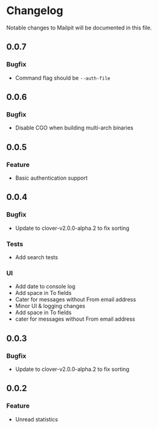 # Changelog

Notable changes to Mailpit will be documented in this file.


## 0.0.7

### Bugfix
- Command flag should be `--auth-file`


## 0.0.6

### Bugfix
- Disable CGO when building multi-arch binaries


## 0.0.5

### Feature
- Basic authentication support


## 0.0.4

### Bugfix
- Update to clover-v2.0.0-alpha.2 to fix sorting

### Tests
- Add search tests

### UI
- Add date to console log
- Add space in To fields
- Cater for messages without From email address
- Minor UI & logging changes
- Add space in To fields
- cater for messages without From email address


## 0.0.3

### Bugfix
- Update to clover-v2.0.0-alpha.2 to fix sorting


## 0.0.2

### Feature
- Unread statistics


